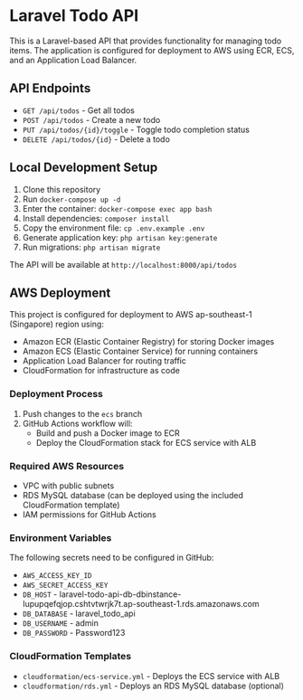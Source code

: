 # Laravel Todo API

This is a Laravel-based API that provides functionality for managing todo items. The application is configured for deployment to AWS using ECR, ECS, and an Application Load Balancer.

## API Endpoints

- `GET /api/todos` - Get all todos
- `POST /api/todos` - Create a new todo
- `PUT /api/todos/{id}/toggle` - Toggle todo completion status
- `DELETE /api/todos/{id}` - Delete a todo

## Local Development Setup

1. Clone this repository
2. Run `docker-compose up -d`
3. Enter the container: `docker-compose exec app bash`
4. Install dependencies: `composer install`
5. Copy the environment file: `cp .env.example .env`
6. Generate application key: `php artisan key:generate`
7. Run migrations: `php artisan migrate`

The API will be available at `http://localhost:8000/api/todos`

## AWS Deployment

This project is configured for deployment to AWS ap-southeast-1 (Singapore) region using:
- Amazon ECR (Elastic Container Registry) for storing Docker images
- Amazon ECS (Elastic Container Service) for running containers
- Application Load Balancer for routing traffic
- CloudFormation for infrastructure as code

### Deployment Process

1. Push changes to the `ecs` branch
2. GitHub Actions workflow will:
   - Build and push a Docker image to ECR
   - Deploy the CloudFormation stack for ECS service with ALB

### Required AWS Resources

- VPC with public subnets
- RDS MySQL database (can be deployed using the included CloudFormation template)
- IAM permissions for GitHub Actions

### Environment Variables

The following secrets need to be configured in GitHub:
- `AWS_ACCESS_KEY_ID`
- `AWS_SECRET_ACCESS_KEY`
- `DB_HOST` - laravel-todo-api-db-dbinstance-lupupqefqjop.cshtvtwrjk7t.ap-southeast-1.rds.amazonaws.com
- `DB_DATABASE` - laravel_todo_api
- `DB_USERNAME` - admin
- `DB_PASSWORD` - Password123

### CloudFormation Templates

- `cloudformation/ecs-service.yml` - Deploys the ECS service with ALB
- `cloudformation/rds.yml` - Deploys an RDS MySQL database (optional)